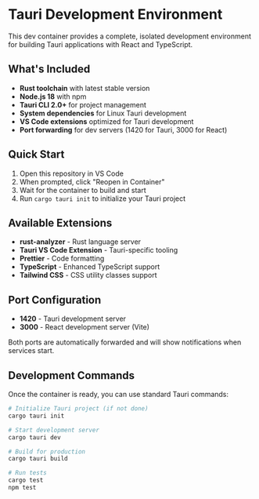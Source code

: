 # Tauri Development Environment

This dev container provides a complete, isolated development environment for building Tauri applications with React and TypeScript.

## What's Included

- **Rust toolchain** with latest stable version
- **Node.js 18** with npm
- **Tauri CLI 2.0+** for project management
- **System dependencies** for Linux Tauri development
- **VS Code extensions** optimized for Tauri development
- **Port forwarding** for dev servers (1420 for Tauri, 3000 for React)

## Quick Start

1. Open this repository in VS Code
2. When prompted, click "Reopen in Container"
3. Wait for the container to build and start
4. Run `cargo tauri init` to initialize your Tauri project

## Available Extensions

- **rust-analyzer** - Rust language server
- **Tauri VS Code Extension** - Tauri-specific tooling
- **Prettier** - Code formatting
- **TypeScript** - Enhanced TypeScript support
- **Tailwind CSS** - CSS utility classes support

## Port Configuration

- **1420** - Tauri development server
- **3000** - React development server (Vite)

Both ports are automatically forwarded and will show notifications when services start.

## Development Commands

Once the container is ready, you can use standard Tauri commands:

```bash
# Initialize Tauri project (if not done)
cargo tauri init

# Start development server
cargo tauri dev

# Build for production
cargo tauri build

# Run tests
cargo test
npm test
```